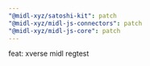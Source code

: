 ```yaml
---
"@midl-xyz/satoshi-kit": patch
"@midl-xyz/midl-js-connectors": patch
"@midl-xyz/midl-js-core": patch
---
```


feat: xverse midl regtest
